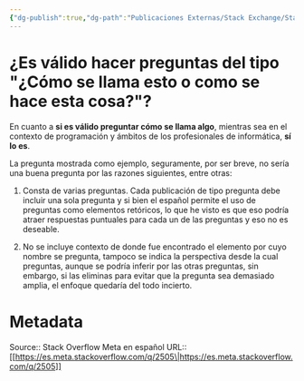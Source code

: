 ```yaml
---
{"dg-publish":true,"dg-path":"Publicaciones Externas/Stack Exchange/Stack Overflow en español/Stack Overflow en español Meta/es.meta.stackoverflow.com-2505.md","permalink":"/publicaciones-externas/stack-exchange/stack-overflow-en-espanol/stack-overflow-en-espanol-meta/es-meta-stackoverflow-com-2505/","title":"¿Es válido hacer preguntas del tipo \"¿Cómo se llama esto o como se hace esta cosa?\"?","hide":true,"noteIcon":"default","created":"2024-04-03T12:49:10.420-06:00","updated":"2024-04-05T16:44:01.878-06:00"}
---
```


# ¿Es válido hacer preguntas del tipo "¿Cómo se llama esto o como se hace esta cosa?"?

En cuanto a **si es válido preguntar cómo se llama algo**, mientras sea en el contexto de programación y ámbitos de los profesionales de informática, **sí lo es**.

La pregunta mostrada como ejemplo, seguramente, por ser breve, no sería una buena pregunta por las razones siguientes, entre otras:

1. Consta de varias preguntas. Cada publicación de tipo pregunta debe incluir una sola pregunta y si bien el español permite el uso de preguntas como elementos retóricos, lo que he visto es que eso podría atraer respuestas puntuales para cada un de las preguntas y eso no es deseable.

2. No se incluye contexto de donde fue encontrado el elemento por cuyo nombre se pregunta, tampoco se indica la perspectiva desde la cual preguntas, aunque se podría inferir por las otras preguntas, sin embargo, si las eliminas para evitar que la pregunta sea demasiado amplia, el enfoque quedaría del todo incierto.

# Metadata
Source:: Stack Overflow Meta en español
URL:: [[https://es.meta.stackoverflow.com/q/2505\|https://es.meta.stackoverflow.com/q/2505]]

